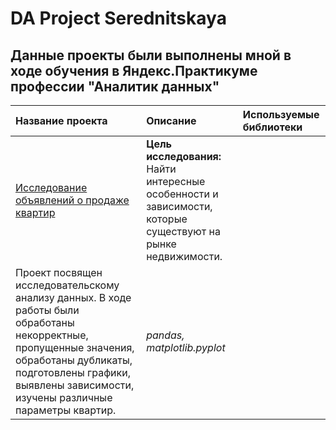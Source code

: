 # DA Project Serednitskaya

## Данные проекты были выполнены мной в ходе обучения в Яндекс.Практикуме профессии "Аналитик данных"

| Название проекта | Описание | Используемые библиотеки | 
| :---------------------- | :---------------------- | :---------------------- |
| [Исследование объявлений о продаже квартир]() | **Цель исследования:** Найти интересные особенности и зависимости, которые существуют на рынке недвижимости. 
Проект посвящен исследовательскому анализу данных. В ходе работы были обработаны некорректные, пропущенные значения, обработаны дубликаты, подготовлены графики, выявлены зависимости, изучены различные параметры квартир.| *pandas, matplotlib.pyplot* |

